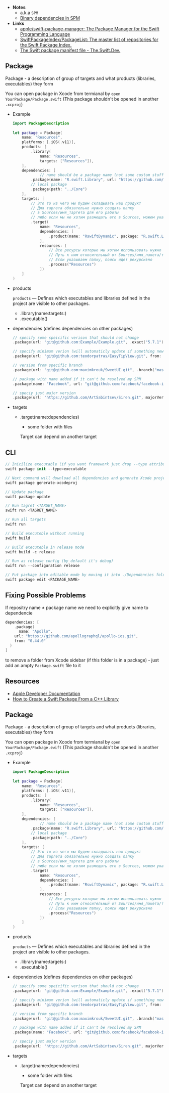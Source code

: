 - **Notes**
	- a.k.a `SPM`
	- [Binary dependencies in SPM](Swift%20Package%20Manager/Binary%20dependencies%20in%20SPM.md)
- **Links**
	- [apple/swift-package-manager: The Package Manager for the Swift Programming Language](https://github.com/apple/swift-package-manager)
	- [SwiftPackageIndex/PackageList: The master list of repositories for the Swift Package Index.](https://github.com/SwiftPackageIndex/PackageList)
	- [The Swift package manifest file - The.Swift.Dev.](https://theswiftdev.com/the-swift-package-manifest-file/)

## Package

Package - a description of group of targets and what products (libraries, executables) they form 

You can open package in Xcode from termianal by `open YourPackage/Package.swift` (This package shouldn't be opened in another `.xcproj`)

- Example
    
    ```swift
    import PackageDescription
     
    let package = Package(
        name: "Resources",
        platforms: [.iOS(.v11)],
        products: [
            .library(
                name: "Resources",
                targets: ["Resources"]),
        ],
        dependencies: [
    			// name should be a package name (not some custom stuff)
            .package(name: "R.swift.Library", url: "https://github.com/mac-cain13/R.swift.Library", .branch("master")),
            // local package
            .package(path: "../Core")
        ],
        targets: [
            // Это то из чего мы будем складывать наш продукт
            // Для таргета обязательно нужно создать папку 
          	// в Sources/имя_таргета для его работы
          	// либо если мы не хотим размещать его в Sources, можем указать "path:"
            .target(
                name: "Resources",
                dependencies: [
                    .product(name: "RswiftDynamic", package: "R.swift.Library")
                ],
                resources: [
                    // Все ресурсы которые мы хотим использовать нужно явно указать
                    // Путь к ним относительный от Sources/имя_пакета/то_что_мы_указали
                    // Если указываем папку, поиск идет рекурсивно
                    .process("Resources")
                ])
        ]
    )
    ```
    
- products
    
    `products` — Defines which executables and libraries defined in the project are visible to other packages.
    
    - .library(name:targets:)
    - .executable()
- dependencies (defines dependencies on other packages)
    
    ```swift
    // specify some speicific verison that should not change
    .package(url: "git@github.com:Example/Example.git", .exact("5.7.1"))
    
    // specify minimum verion (will automaticly update if something new is comming)
    .package(url: "git@github.com:teodorpatras/EasyTipView.git", from: "2.1.0")
    
    // version from specific branch
    .package(url: "git@github.com:maximkrouk/SweetUI.git", .branch("master"))
    
    // package with name added if it can't be resolved my SPM
    .package(name: "Facebook", url: "git@github.com:facebook/facebook-ios-sdk.git", from: "9.0.0")
    
    // speciy just major version
    .package(url: "https://github.com/ArtSabintsev/Siren.git", majorVersion: 5)
    ```
    
- targets
    - .target(name:dependencies)
        - some folder with files
        
        Target can depend on another target
        

## CLI

```swift
// Inicilize executable (if you want framework just drop --type attribute)
swift package init --type=executable

// Next command will download all dependencies and generate Xcode project
swift package generate-xcodeproj 

// Update package
swift package update

// Run tagret <TARGET_NAME>
swift run <TAGRET_NAME>

// Run all targets
swift run

// Build executeble without running
swift build

// Build executeble in release mode
swift build -c release 

// Run as release config (by default it's debug) 
swift run --configuration release

// Put package into editable mode by moving it into ./Dependencies folder
swift package edit <PACKAGE_NAME>
```

## Fixing Possible Problems

If repositry name ≠ package name we need to explicitly give name to dependencie

```swift
dependencies: [
	.package(
	  name: "Apollo",
    url: "https://github.com/apollographql/apollo-ios.git",
    from: "0.44.0"
  )
]
```

to remove a folder from Xcode sidebar (if this folder is in a package) - just add an ampty `Package.swift` file to it

## Resources

- [Apple Developer Documentation](https://developer.apple.com/documentation/swift_packages/organizing_your_code_with_local_packages)
- [How to Create a Swift Package From a C++ Library](https://betterprogramming.pub/how-to-create-a-swift-package-from-a-c-library-fb5cd606220f)

## Package

Package - a description of group of targets and what products (libraries, executables) they form 

You can open package in Xcode from termianal by `open YourPackage/Package.swift` (This package shouldn't be opened in another `.xcproj`)

- Example
    
    ```swift
    import PackageDescription
     
    let package = Package(
        name: "Resources",
        platforms: [.iOS(.v11)],
        products: [
            .library(
                name: "Resources",
                targets: ["Resources"]),
        ],
        dependencies: [
    			// name should be a package name (not some custom stuff)
            .package(name: "R.swift.Library", url: "https://github.com/mac-cain13/R.swift.Library", .branch("master")),
            // local package
            .package(path: "../Core")
        ],
        targets: [
            // Это то из чего мы будем складывать наш продукт
            // Для таргета обязательно нужно создать папку 
          	// в Sources/имя_таргета для его работы
          	// либо если мы не хотим размещать его в Sources, можем указать "path:"
            .target(
                name: "Resources",
                dependencies: [
                    .product(name: "RswiftDynamic", package: "R.swift.Library")
                ],
                resources: [
                    // Все ресурсы которые мы хотим использовать нужно явно указать
                    // Путь к ним относительный от Sources/имя_пакета/то_что_мы_указали
                    // Если указываем папку, поиск идет рекурсивно
                    .process("Resources")
                ])
        ]
    )
    ```
    
- products
    
    `products` — Defines which executables and libraries defined in the project are visible to other packages.
    
    - .library(name:targets:)
    - .executable()
- dependencies (defines dependencies on other packages)
    
    ```swift
    // specify some speicific verison that should not change
    .package(url: "git@github.com:Example/Example.git", .exact("5.7.1"))
    
    // specify minimum verion (will automaticly update if something new is comming)
    .package(url: "git@github.com:teodorpatras/EasyTipView.git", from: "2.1.0")
    
    // version from specific branch
    .package(url: "git@github.com:maximkrouk/SweetUI.git", .branch("master"))
    
    // package with name added if it can't be resolved my SPM
    .package(name: "Facebook", url: "git@github.com:facebook/facebook-ios-sdk.git", from: "9.0.0")
    
    // speciy just major version
    .package(url: "https://github.com/ArtSabintsev/Siren.git", majorVersion: 5)
    ```
    
- targets
    - .target(name:dependencies)
        - some folder with files
        
        Target can depend on another target
        